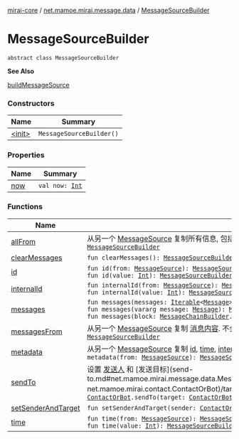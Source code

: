 [mirai-core](../../index.md) / [net.mamoe.mirai.message.data](../index.md) / [MessageSourceBuilder](./index.md)

# MessageSourceBuilder

`abstract class MessageSourceBuilder`

**See Also**

[buildMessageSource](../build-message-source.md)

### Constructors

| Name | Summary |
|---|---|
| [&lt;init&gt;](-init-.md) | `MessageSourceBuilder()` |

### Properties

| Name | Summary |
|---|---|
| [now](now.md) | `val now: `[`Int`](https://kotlinlang.org/api/latest/jvm/stdlib/kotlin/-int/index.html) |

### Functions

| Name | Summary |
|---|---|
| [allFrom](all-from.md) | 从另一个 [MessageSource](../-message-source/index.md) 复制所有信息, 包括消息内容. 不会清空已有消息.`fun allFrom(source: `[`MessageSource`](../-message-source/index.md)`): `[`MessageSourceBuilder`](./index.md) |
| [clearMessages](clear-messages.md) | `fun clearMessages(): `[`MessageSourceBuilder`](./index.md) |
| [id](id.md) | `fun id(from: `[`MessageSource`](../-message-source/index.md)`): `[`MessageSourceBuilder`](./index.md)<br>`fun id(value: `[`Int`](https://kotlinlang.org/api/latest/jvm/stdlib/kotlin/-int/index.html)`): `[`MessageSourceBuilder`](./index.md) |
| [internalId](internal-id.md) | `fun internalId(from: `[`MessageSource`](../-message-source/index.md)`): `[`MessageSourceBuilder`](./index.md)<br>`fun internalId(value: `[`Int`](https://kotlinlang.org/api/latest/jvm/stdlib/kotlin/-int/index.html)`): `[`MessageSourceBuilder`](./index.md) |
| [messages](messages.md) | `fun messages(messages: `[`Iterable`](https://kotlinlang.org/api/latest/jvm/stdlib/kotlin.collections/-iterable/index.html)`<`[`Message`](../-message/index.md)`>): `[`MessageSourceBuilder`](./index.md)<br>`fun messages(vararg message: `[`Message`](../-message/index.md)`): `[`MessageSourceBuilder`](./index.md)<br>`fun messages(block: `[`MessageChainBuilder`](../-message-chain-builder/index.md)`.() -> `[`Unit`](https://kotlinlang.org/api/latest/jvm/stdlib/kotlin/-unit/index.html)`): `[`MessageSourceBuilder`](./index.md) |
| [messagesFrom](messages-from.md) | 从另一个 [MessageSource](../-message-source/index.md) 复制 [消息内容](../-message-source/original-message.md). 不会清空已有消息.`fun messagesFrom(source: `[`MessageSource`](../-message-source/index.md)`): `[`MessageSourceBuilder`](./index.md) |
| [metadata](metadata.md) | 从另一个 [MessageSource](../-message-source/index.md) 复制 [id](id.md), [time](time.md), [internalId](internal-id.md). 这三个数据决定官方客户端能 "定位" 到的原消息`fun metadata(from: `[`MessageSource`](../-message-source/index.md)`): `[`MessageSourceBuilder`](./index.md) |
| [sendTo](send-to.md) | 设置 [发送人](send-to/-this-.md) 和 [发送目标](send-to.md#net.mamoe.mirai.message.data.MessageSourceBuilder$sendTo(net.mamoe.mirai.contact.ContactOrBot, net.mamoe.mirai.contact.ContactOrBot)/target), 并自动判断 [kind](#)`abstract infix fun `[`ContactOrBot`](../../net.mamoe.mirai.contact/-contact-or-bot/index.md)`.sendTo(target: `[`ContactOrBot`](../../net.mamoe.mirai.contact/-contact-or-bot/index.md)`): `[`MessageSourceBuilder`](./index.md) |
| [setSenderAndTarget](set-sender-and-target.md) | `fun setSenderAndTarget(sender: `[`ContactOrBot`](../../net.mamoe.mirai.contact/-contact-or-bot/index.md)`, target: `[`ContactOrBot`](../../net.mamoe.mirai.contact/-contact-or-bot/index.md)`): `[`MessageSourceBuilder`](./index.md) |
| [time](time.md) | `fun time(from: `[`MessageSource`](../-message-source/index.md)`): `[`MessageSourceBuilder`](./index.md)<br>`fun time(value: `[`Int`](https://kotlinlang.org/api/latest/jvm/stdlib/kotlin/-int/index.html)`): `[`MessageSourceBuilder`](./index.md) |
